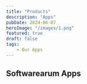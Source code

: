 ```yaml
---
title: "Products"
description: "Apps"
pubDate: 2024-06-07
heroImage: "/images/1.png"
featured: true
draft: false
tags:
    - Our Apps
---
```


## Softwarearum Apps
